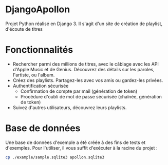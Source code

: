 # DjangoApollon
Projet Python réalisé en Django 3.
Il s'agit d'un site de création de playlist, d'écoute de titres

# Fonctionnalités 
- Rechercher parmi des millions de titres, avec le câblage avec les API d'Apple Music et de Genius. Découvrez des détails sur les paroles, l'artiste, ou l'album.
- Créez des playlists. Partagez-les avec vos amis ou gardez-les privées.
- Authentification sécurisée 
  - Confirmation de compte par mail (génération de token)
  - Procédure d'oubli de mot de passe sécurisée (chaînée, génération de token)
- Suivez d'autres utilisateurs, découvrez leurs playlists.

# Base de données 
Une base de données d'exemple a été créée à des fins de tests et d'exemples.
Pour l'utiliser, il vous suffit d'exécuter à la racine du projet :
```bash
cp ./example/sample.sqlite3 apollon.sqlite3
```
